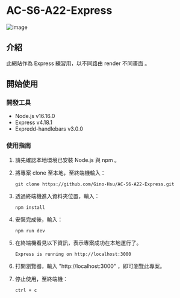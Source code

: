 # AC-S6-A22-Express

![image](https://user-images.githubusercontent.com/93201810/189909567-bc61a952-da58-49fa-b753-455aabfaaf87.png)

## 介紹

此網站作為 Express 練習用，以不同路由 render 不同畫面 。

## 開始使用

### 開發工具

- Node.js v16.16.0
- Express v4.18.1
- Expredd-handlebars v3.0.0

### 使用指南

1. 請先確認本地環境已安裝 Node.js 與 npm 。

2. 將專案 clone 至本地，至終端機輸入：
   ```
   git clone https://github.com/Gino-Hsu/AC-S6-A22-Express.git
   ```

3. 透過終端機進入資料夾位置，輸入：
   ```
   npm install
   ```
 
4. 安裝完成後，輸入：
   ```
   npm run dev
   ```
   
5. 在終端機看見以下資訊，表示專案成功在本地運行了。
   ```
   Express is running on http://localhost:3000
   ```
   
6. 打開瀏覽器，輸入 "http://localhost:3000" ，即可瀏覽此專案。

7. 停止使用，至終端機：
   ```
   ctrl + c
   ```
